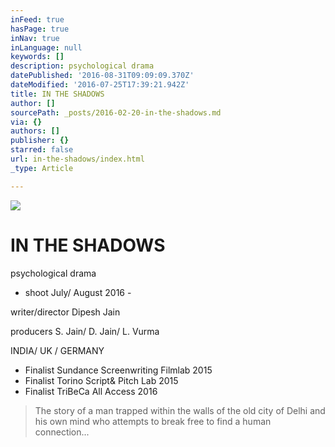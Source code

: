 ```yaml
---
inFeed: true
hasPage: true
inNav: true
inLanguage: null
keywords: []
description: psychological drama
datePublished: '2016-08-31T09:09:09.370Z'
dateModified: '2016-07-25T17:39:21.942Z'
title: IN THE SHADOWS
author: []
sourcePath: _posts/2016-02-20-in-the-shadows.md
via: {}
authors: []
publisher: {}
starred: false
url: in-the-shadows/index.html
_type: Article

---
```

![](https://the-grid-user-content.s3-us-west-2.amazonaws.com/971608d5-07b4-42fc-8e57-451e893f65c7.jpg)

# IN THE SHADOWS

psychological drama

- shoot July/ August 2016 - 

writer/director Dipesh Jain

producers S. Jain/ D. Jain/ L. Vurma

INDIA/ UK / GERMANY

* Finalist Sundance Screenwriting Filmlab 2015
* Finalist Torino Script& Pitch Lab 2015
* Finalist TriBeCa All Access 2016

> The story of a man trapped within the walls of the old city of Delhi and his own mind who attempts to break free to find a human connection...